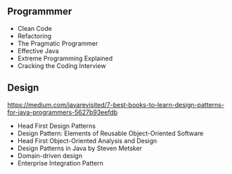 ## Programmmer
- Clean Code
- Refactoring
- The Pragmatic Programmer
- Effective Java
- Extreme Programming Explained
- Cracking the Coding Interview

## Design
https://medium.com/javarevisited/7-best-books-to-learn-design-patterns-for-java-programmers-5627b93eefdb  
- Head First Design Patterns
- Design Pattern: Elements of Reusable Object-Oriented Software
- Head First Object-Oriented Analysis and Design
- Design Patterns in Java by Steven Metsker
- Domain-driven design
- Enterprise Integration Pattern
